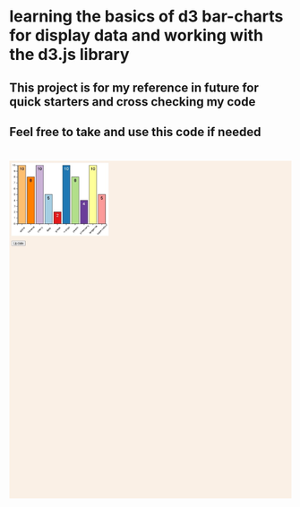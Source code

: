 # learning the basics of d3 bar-charts for display data and working with the d3.js library

## This project is for my reference in future for quick starters and cross checking my code

## Feel free to take and use this code if needed

# ![Preview][def]

[def]: ./readme-d3-basics.jpeg
